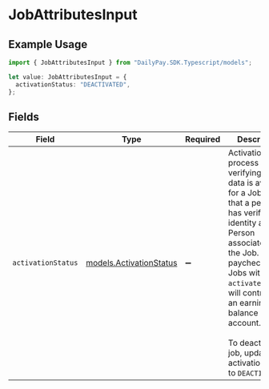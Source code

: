 # JobAttributesInput

## Example Usage

```typescript
import { JobAttributesInput } from "DailyPay.SDK.Typescript/models";

let value: JobAttributesInput = {
  activationStatus: "DEACTIVATED",
};
```

## Fields

| Field                                                                                                                                                                                                                                                                                                                             | Type                                                                                                                                                                                                                                                                                                                              | Required                                                                                                                                                                                                                                                                                                                          | Description                                                                                                                                                                                                                                                                                                                       | Example                                                                                                                                                                                                                                                                                                                           |
| --------------------------------------------------------------------------------------------------------------------------------------------------------------------------------------------------------------------------------------------------------------------------------------------------------------------------------- | --------------------------------------------------------------------------------------------------------------------------------------------------------------------------------------------------------------------------------------------------------------------------------------------------------------------------------- | --------------------------------------------------------------------------------------------------------------------------------------------------------------------------------------------------------------------------------------------------------------------------------------------------------------------------------- | --------------------------------------------------------------------------------------------------------------------------------------------------------------------------------------------------------------------------------------------------------------------------------------------------------------------------------- | --------------------------------------------------------------------------------------------------------------------------------------------------------------------------------------------------------------------------------------------------------------------------------------------------------------------------------- |
| `activationStatus`                                                                                                                                                                                                                                                                                                                | [models.ActivationStatus](../models/activationstatus.md)                                                                                                                                                                                                                                                                          | :heavy_minus_sign:                                                                                                                                                                                                                                                                                                                | Activation is the process of verifying that data is available for a Job,  and that a person has verified their identity as the Person associated with the Job. Only paychecks from Jobs with `activated` status will contribute to an earnings balance account.<br/><br/>To deactivate a job, update activation_status to `DEACTIVATED`.<br/> | DEACTIVATED                                                                                                                                                                                                                                                                                                                       |